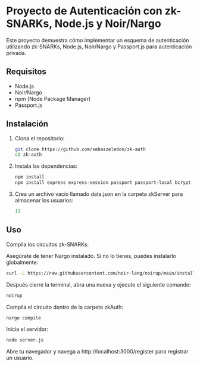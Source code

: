# Proyecto de Autenticación con zk-SNARKs, Node.js y Noir/Nargo

Este proyecto demuestra cómo implementar un esquema de autenticación utilizando zk-SNARKs, Node.js, Noir/Nargo y Passport.js para autenticación privada.

## Requisitos

- Node.js
- Noir/Nargo
- npm (Node Package Manager)
- Passport.js

## Instalación

1. Clona el repositorio:

   ```sh
   git clone https://github.com/sebaszeledon/zk-auth
   cd zk-auth
   ```

2. Instala las dependencias:

   ```sh
   npm install
   npm install express express-session passport passport-local bcrypt dotenv
   ```

3. Crea un archivo vacío llamado data.json en la carpeta zkServer para almacenar los usuarios:
   ```json
   []
   ```

## Uso

Compila los circuitos zk-SNARKs:

Asegúrate de tener Nargo instalado. Si no lo tienes, puedes instalarlo globalmente:

```sh
curl -L https://raw.githubusercontent.com/noir-lang/noirup/main/install | bash
```

Después cierre la terminal, abra una nueva y ejecute el siguiente comando:

```sh
noirup
```

Compila el circuito dentro de la carpeta zkAuth:

```sh
nargo compile
```

Inicia el servidor:

```sh
node server.js
```

Abre tu navegador y navega a http://localhost:3000/register para registrar un usuario.
